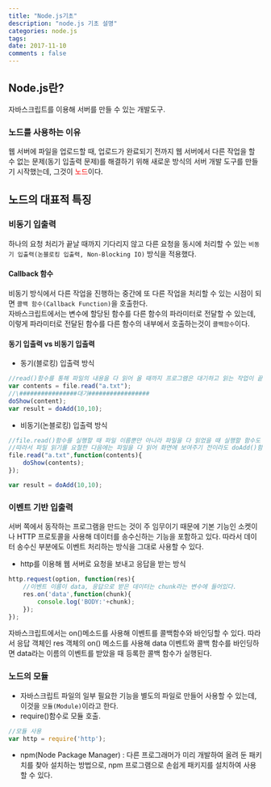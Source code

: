 ```yaml
---
title: "Node.js기초"
description: "node.js 기초 설명"
categories: node.js
tags: 
date: 2017-11-10
comments : false
---
```

## Node.js란?
자바스크립트를 이용해 서버를 만들 수 있는 개발도구.
### 노드를 사용하는 이유<br>
웹 서버에 파일을 업로드할 때, 업로드가 완료되기 전까지 웹 서버에서 다른 작업을 할 수 없는 문제(동기 입출력 문제)를 해결하기 위해 새로운 방식의 서버 개발 도구를 만들기 시작했는데, 그것이 <span style="color:red"> 노드</span>이다.
## 노드의 대표적 특징
### 비동기 입출력
하나의 요청 처리가 끝날 때까지 기다리지 않고 다른 요청을 동시에 처리할 수 있는 `비동기 입출력(논블로킹 입출력, Non-Blocking IO)` 방식을 적용했다.<br>
#### Callback 함수
비동기 방식에서 다른 작업을 진행하는 중간에 또 다른 작업을 처리할 수 있는 시점이 되면 `콜백 함수(Callback Function)`을 호출한다.<br>
자바스크립트에서는 변수에 할당된 함수를 다른 함수의 파라미터로 전달할 수 있는데, 이렇게 파라미터로 전달된 함수를 다른 함수의 내부에서 호출하는것이 `콜백함수`이다.
#### 동기 입출력 vs 비동기 입출력
* 동기(블로킹) 입출력 방식
```javascript
//read()함수를 통해 파일의 내용을 다 읽어 올 때까지 프로그램은 대기하고 읽는 작업이 끝난 후 doShow(), doAdd()함수 차례로 실행
var contents = file.read("a.txt");
//\################대기#################
doShow(content);
var result = doAdd(10,10);
```
* 비동기(논블로킹) 입출력 방식
```javascript
//file.read()함수를 실행할 때 파일 이름뿐만 아니라 파일을 다 읽었을 때 실행할 함수도 파라미터로 전달. 
//따라서 파일 읽기를 요철한 다음에는 파일을 다 읽어 화면에 보여주기 전이라도 doAdd()함수 호출
file.read("a.txt",function(contents){
    doShow(contents);
});

var result = doAdd(10,10);
```
### 이벤트 기반 입출력
서버 쪽에서 동작하는 프로그램을 만드는 것이 주 임무이기 때문에 기본 기능인 소켓이나 HTTP 프로토콜을 사용해 데이터를 송수신하는 기능을 포함하고 있다. 따라서 데이터 송수신 부분에도 이벤트 처리하는 방식을 그대로 사용할 수 있다.
* http를 이용해 웹 서버로 요청을 보내고 응답을 받는 방식
```javascript
http.request(option, function(res){
    //이벤트 이름이 data, 응답으로 받은 데이터는 chunk라는 변수에 들어있다.
    res.on('data',function(chunk){
        console.log('BODY:'+chunk);
    });
});
```
자바스크립트에서는 on()메소드를 사용해 이벤트를 콜백함수와 바인딩할 수 있다. 따라서 응답 객체인 res 객체의 on() 메소드를 사용해 data 이벤트와 콜백 함수를 바인딩하면 data라는 이름의 이벤트를 받았을 때 등록한 콜백 함수가 실행된다.
### 노드의 모듈
* 자바스크립트 파일의 일부 필요한 기능을 별도의 파일로 만들어 사용할 수 있는데, 이것을 `모듈(Module)`이라고 한다.<br>
* require()함수로 모듈 호출.
```javascript
//모듈 사용
var http = require('http');
```
* npm(Node Package Manager) : 다른  프로그래머가 미리 개발하여 올려 둔 패키치를 찾아 설치하는 방법으로, npm 프로그램으로 손쉽게 패키지를 설치하여 사용할 수 있다.

  

